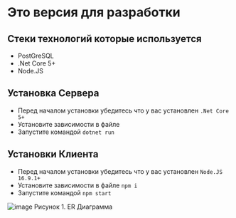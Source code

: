 # Это версия для разработки

## Стеки технологий которые используется

- PostGreSQL
- .Net Core 5+
- Node.JS

## Установка Сервера

- Перед началом установки убедитесь что у вас установлен `.Net Core 5+`
- Установите зависимости в файле
- Запустите командой `dotnet run`

## Установки Клиента

- Перед началом установки убедитесь что у вас установлен `Node.JS 16.9.1+`
- Установите зависимости в файле `npm i`
- Запустите командой `npm start`


![image](https://user-images.githubusercontent.com/41310103/147560833-c726045b-3146-44bd-b04a-999f8a5e4bdd.png)
Рисунок 1. ER Диаграмма
